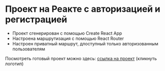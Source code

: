 # Проект на Реакте с авторизацией и регистрацией

* Проект сгенерирован с помощью Create React App
* Настроена маршрутизация с помощью React Router
* Настроен приватный маршрут, длоступный только авторизованным пользователям

Посмотреть готовый проект можно здесь: [cсылка на проект](https://tatianakholod.github.io/react-mesto-auth/) (кликнуть логотип)
